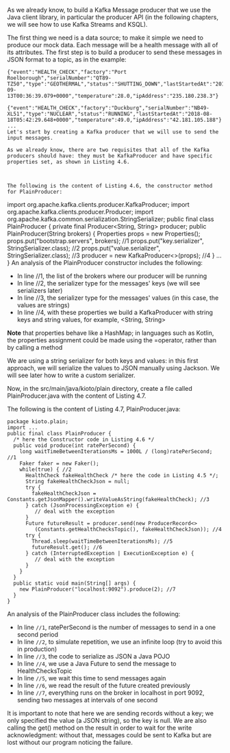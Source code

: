 As we already know, to build a Kafka Message producer that we use the Java client library, in particular the producer API (in the following chapters, we will see how to use Kafka Streams and KSQL).

The first thing we need is a data source; to make it simple we need to produce our mock data. Each message will be a health message with all of its attributes. The first step is to build a producer to send these messages in JSON format to a topic, as in the example:

```
{"event":"HEALTH_CHECK","factory":"Port Roelborough","serialNumber":"QT89-TZ50","type":"GEOTHERMAL","status":"SHUTTING_DOWN","lastStartedAt":"2018-09-13T00:36:39.079+0000","temperature":28.0,"ipAddress":"235.180.238.3"}

{"event":"HEALTH_CHECK","factory":"Duckburg","serialNumber":"NB49-XL51","type":"NUCLEAR","status":"RUNNING","lastStartedAt":"2018-08-18T05:42:29.648+0000","temperature":49.0,"ipAddress":"42.181.105.188"}
...
Let's start by creating a Kafka producer that we will use to send the input messages.

As we already know, there are two requisites that all of the Kafka producers should have: they must be KafkaProducer and have specific properties set, as shown in Listing 4.6.

 

The following is the content of Listing 4.6, the constructor method for PlainProducer:

```
import org.apache.kafka.clients.producer.KafkaProducer;
import org.apache.kafka.clients.producer.Producer;
import org.apache.kafka.common.serialization.StringSerializer;
public final class PlainProducer {
  private final Producer<String, String> producer;
  public PlainProducer(String brokers) {
    Properties props = new Properties();
    props.put("bootstrap.servers", brokers);                //1
    props.put("key.serializer", StringSerializer.class);    //2
    props.put("value.serializer", StringSerializer.class);  //3
    producer = new KafkaProducer<>(props);                  //4
  }
  ...
}
An analysis of the PlainProducer constructor includes the following:

- In line //1, the list of the brokers where our producer will be running
- In line //2, the serializer type for the messages' keys (we will see serializers later)
- In line //3, the serializer type for the messages' values (in this case, the values are strings)
- In line //4, with these properties we build a KafkaProducer with string keys and string values, for example,  <String, String>

**Note** that properties behave like a HashMap; in languages such as Kotlin, the properties assignment could be made using the =operator, rather than by calling a method


We are using a string serializer for both keys and values: in this first approach, we will serialize the values to JSON manually using Jackson. We will see later how to write a custom serializer.

Now, in the src/main/java/kioto/plain directory, create a file called PlainProducer.java with the content of Listing 4.7.

The following is the content of Listing 4.7, PlainProducer.java: 

```
package kioto.plain;
import ...
public final class PlainProducer {
  /* here the Constructor code in Listing 4.6 */
  public void produce(int ratePerSecond) {
    long waitTimeBetweenIterationsMs = 1000L / (long)ratePerSecond; //1
    Faker faker = new Faker();
    while(true) { //2
      HealthCheck fakeHealthCheck /* here the code in Listing 4.5 */;
      String fakeHealthCheckJson = null;
      try {
        fakeHealthCheckJson = Constants.getJsonMapper().writeValueAsString(fakeHealthCheck); //3
      } catch (JsonProcessingException e) {
         // deal with the exception
      }
      Future futureResult = producer.send(new ProducerRecord<>
         (Constants.getHealthChecksTopic(), fakeHealthCheckJson)); //4
      try {
        Thread.sleep(waitTimeBetweenIterationsMs); //5
        futureResult.get(); //6
      } catch (InterruptedException | ExecutionException e) {
         // deal with the exception
      }
    }
  }
  public static void main(String[] args) {
    new PlainProducer("localhost:9092").produce(2); //7
  }
}
```

An analysis of the PlainProducer class includes the following:

- In line `//1`, ratePerSecond is the number of messages to send in a one second period
- In line `//2`, to simulate repetition, we use an infinite loop (try to avoid this in production)
- In line `//3`, the code to serialize as JSON a Java POJO
- In line `//4`, we use a Java Future to send the message to HealthChecksTopic
- In line `//5`, we wait this time to send messages again
- In line `//6`, we read the result of the future created previously
- In line `//7`, everything runs on the broker in localhost in port 9092, sending two messages at intervals of one second

It is important to note that here we are sending records without a key; we only specified the value (a JSON string), so the key is null. We are also calling the get() method on the result in order to wait for the write acknowledgment: without that, messages could be sent to Kafka but are lost without our program noticing the failure.
